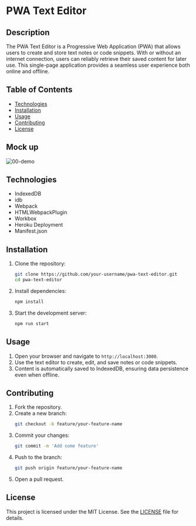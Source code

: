 # PWA Text Editor

## Description
The PWA Text Editor is a Progressive Web Application (PWA) that allows users to create and store text notes or code snippets. With or without an internet connection, users can reliably retrieve their saved content for later use. This single-page application provides a seamless user experience both online and offline.

## Table of Contents
- [Technologies](#technologies)
- [Installation](#installation)
- [Usage](#usage)
- [Contributing](#contributing)
- [License](#license)

## Mock up
![00-demo](https://github.com/Jay1194/Text-Editor/assets/105843570/87047778-2fb0-45b5-8c36-1909c4672afb)

## Technologies
- IndexedDB
- idb
- Webpack
- HTMLWebpackPlugin
- Workbox
- Heroku Deployment
- Manifest.json

## Installation
1. Clone the repository:
    ```bash
    git clone https://github.com/your-username/pwa-text-editor.git
    cd pwa-text-editor
    ```

2. Install dependencies:
    ```bash
    npm install
    ```

3. Start the development server:
    ```bash
    npm run start
    ```

## Usage
1. Open your browser and navigate to `http://localhost:3000`.
2. Use the text editor to create, edit, and save notes or code snippets.
3. Content is automatically saved to IndexedDB, ensuring data persistence even when offline.

## Contributing
1. Fork the repository.
2. Create a new branch:
    ```bash
    git checkout -b feature/your-feature-name
    ```
3. Commit your changes:
    ```bash
    git commit -m 'Add some feature'
    ```
4. Push to the branch:
    ```bash
    git push origin feature/your-feature-name
    ```
5. Open a pull request.

## License
This project is licensed under the MIT License. See the [LICENSE](LICENSE) file for details.
